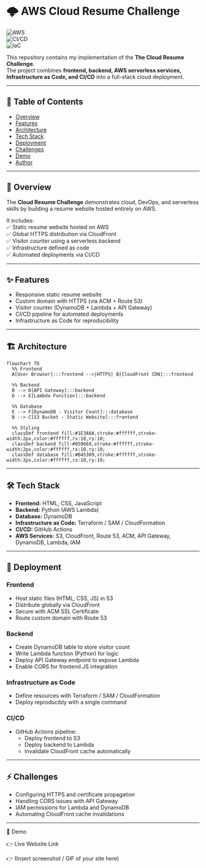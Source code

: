 # 🌩️ AWS Cloud Resume Challenge  

![AWS](https://img.shields.io/badge/AWS-Cloud-orange?logo=amazonaws&logoColor=white)  
![CI/CD](https://img.shields.io/badge/CI%2FCD-GitHub%20Actions-blue?logo=githubactions&logoColor=white)  
![IaC](https://img.shields.io/badge/IaC-Terraform%20%7C%20SAM%20%7C%20CloudFormation-green?logo=terraform&logoColor=white)  

This repository contains my implementation of the **The Cloud Resume Challenge**.  
The project combines **frontend, backend, AWS serverless services, Infrastructure as Code, and CI/CD** into a full-stack cloud deployment.  

---

## 📑 Table of Contents

- [Overview](#overview)  
- [Features](#features)  
- [Architecture](#architecture)  
- [Tech Stack](#tech-stack)  
- [Deployment](#deployment)  
- [Challenges](#challenges)  
- [Demo](#demo)  
- [Author](#author)  

---

## 🔎 Overview

The **Cloud Resume Challenge** demonstrates cloud, DevOps, and serverless skills by building a resume website hosted entirely on AWS.  

It includes:  
✅ Static resume website hosted on AWS  
✅ Global HTTPS distribution via CloudFront  
✅ Visitor counter using a serverless backend  
✅ Infrastructure defined as code  
✅ Automated deployments via CI/CD  

---

## ✨ Features

- Responsive static resume website  
- Custom domain with HTTPS (via ACM + Route 53)  
- Visitor counter (DynamoDB + Lambda + API Gateway)  
- CI/CD pipeline for automated deployments  
- Infrastructure as Code for reproducibility  

---

## 🏗️ Architecture

```mermaid
flowchart TD
  %% Frontend
  A[User Browser]:::frontend -->|HTTPS| B[CloudFront CDN]:::frontend
  
  %% Backend
  B --> D[API Gateway]:::backend
  D --> E[Lambda Function]:::backend
  
  %% Database
  E --> F[DynamoDB - Visitor Count]:::database
  B --> C[S3 Bucket - Static Website]:::frontend

  %% Styling
  classDef frontend fill:#1E3A8A,stroke:#ffffff,stroke-width:2px,color:#ffffff,rx:10,ry:10;
  classDef backend fill:#059669,stroke:#ffffff,stroke-width:2px,color:#ffffff,rx:10,ry:10;
  classDef database fill:#B45309,stroke:#ffffff,stroke-width:2px,color:#ffffff,rx:10,ry:10;
```
---

## 🛠️ Tech Stack

- **Frontend:** HTML, CSS, JavaScript  
- **Backend:** Python (AWS Lambda)  
- **Database:** DynamoDB  
- **Infrastructure as Code:** Terraform / SAM / CloudFormation  
- **CI/CD:** GitHub Actions  
- **AWS Services:** S3, CloudFront, Route 53, ACM, API Gateway, DynamoDB, Lambda, IAM

---

## 🚀 Deployment

### Frontend

- Host static files (HTML, CSS, JS) in S3
- Distribute globally via CloudFront
- Secure with ACM SSL Certificate
- Route custom domain with Route 53

### Backend

- Create DynamoDB table to store visitor count
- Write Lambda function (Python) for logic
- Deploy API Gateway endpoint to expose Lambda
- Enable CORS for frontend JS integration

### Infrastructure as Code

- Define resources with Terraform / SAM / CloudFormation
- Deploy reproducibly with a single command

### CI/CD

- GitHub Actions pipeline:
  - Deploy frontend to S3
  - Deploy backend to Lambda
  - Invalidate CloudFront cache automatically


---

## ⚡ Challenges

- Configuring HTTPS and certificate propagation  
- Handling CORS issues with API Gateway  
- IAM permissions for Lambda and DynamoDB  
- Automating CloudFront cache invalidations


---

🎥 Demo

👉 Live Website Link

👉 (Insert screenshot / GIF of your site here)
